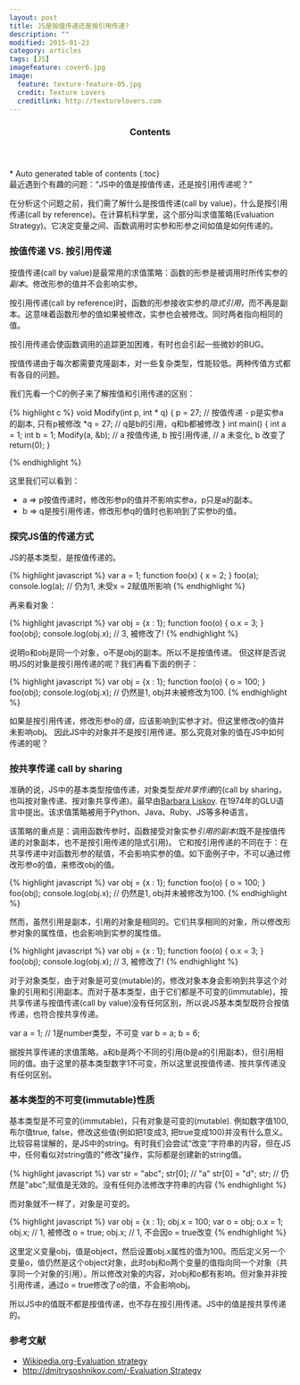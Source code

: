 ```yaml
---
layout: post
title: JS是按值传递还是按引用传递?
description: ""
modified: 2015-01-23
category: articles
tags: [JS]
imagefeature: cover6.jpg
image:
  feature: texture-feature-05.jpg
  credit: Texture Lovers
  creditlink: http://texturelovers.com
---
```


<style type="text/css">
    .trans {
        font-size:12px;
        color:#999;
    }
</style>
<section id="table-of-contents" class="toc">
  <header>
    <h3>Contents</h3>
  </header>
<div id="drawer" markdown="1">
*  Auto generated table of contents
{:toc}
</div>
</section><!-- /#table-of-contents -->
最近遇到个有趣的问题：“JS中的值是按值传递，还是按引用传递呢？”

在分析这个问题之前，我们需了解什么是按值传递(call by value)，什么是按引用传递(call by reference)。在计算机科学里，这个部分叫求值策略(Evaluation Strategy)。它决定变量之间、函数调用时实参和形参之间如值是如何传递的。

### 按值传递 VS. 按引用传递

按值传递(call by value)是最常用的求值策略：函数的形参是被调用时所传实参的*副本*。修改形参的值并不会影响实参。

按引用传递(call by reference)时，函数的形参接收实参的*隐式引用*，而不再是副本。这意味着函数形参的值如果被修改，实参也会被修改。同时两者指向相同的值。

按引用传递会使函数调用的追踪更加困难，有时也会引起一些微妙的BUG。

按值传递由于每次都需要克隆副本，对一些复杂类型，性能较低。两种传值方式都有各自的问题。

我们先看一个C的例子来了解按值和引用传递的区别：

{% highlight c %}
void Modify(int p, int * q)
{
    p = 27; // 按值传递 - p是实参a的副本, 只有p被修改
    *q = 27; // q是b的引用，q和b都被修改
}
int main()
{
    int a = 1;
    int b = 1;
    Modify(a, &b);   // a 按值传递, b 按引用传递,
                     // a 未变化, b 改变了
    return(0);
}

{% endhighlight %}

这里我们可以看到：

* a => p按值传递时，修改形参p的值并不影响实参a，p只是a的副本。
* b => q是按引用传递，修改形参q的值时也影响到了实参b的值。

### 探究JS值的传递方式

JS的基本类型，是按值传递的。

{% highlight javascript %}
var a = 1;
function foo(x) {
    x = 2;
}
foo(a);
console.log(a); // 仍为1, 未受x = 2赋值所影响
{% endhighlight %}

再来看对象：

{% highlight javascript %}
var obj = {x : 1};
function foo(o) {
    o.x = 3;
}
foo(obj);
console.log(obj.x); // 3, 被修改了!
{% endhighlight %}

说明o和obj是同一个对象，o不是obj的副本。所以不是按值传递。
但这样是否说明JS的对象是按引用传递的呢？我们再看下面的例子：

{% highlight javascript %}
var obj = {x : 1};
function foo(o) {
    o = 100;
}
foo(obj);
console.log(obj.x); // 仍然是1, obj并未被修改为100.
{% endhighlight %}

如果是按引用传递，修改形参o的*值*，应该影响到实参才对。但这里修改o的值并未影响obj。
因此JS中的对象并不是按引用传递。那么究竟对象的值在JS中如何传递的呢？

### 按共享传递 call by sharing

准确的说，JS中的基本类型按值传递，对象类型*按共享传递*的(call by sharing，也叫按对象传递、按对象共享传递)。最早由[Barbara Liskov](http://en.wikipedia.org/wiki/Barbara_Liskov). 在1974年的GLU语言中提出。该求值策略被用于Python、Java、Ruby、JS等多种语言。

该策略的重点是：调用函数传参时，函数接受对象实参*引用的副本*(既不是按值传递的对象副本，也不是按引用传递的隐式引用)。 它和按引用传递的不同在于：在共享传递中对函数形参的赋值，不会影响实参的值。如下面例子中，不可以通过修改形参o的值，来修改obj的值。

{% highlight javascript %}
var obj = {x : 1};
function foo(o) {
    o = 100;
}
foo(obj);
console.log(obj.x); // 仍然是1, obj并未被修改为100.
{% endhighlight %}

然而，虽然引用是副本，引用的对象是相同的。它们共享相同的对象，所以修改形参对象的属性值，也会影响到实参的属性值。

{% highlight javascript %}
var obj = {x : 1};
function foo(o) {
    o.x = 3;
}
foo(obj);
console.log(obj.x); // 3, 被修改了!
{% endhighlight %}


对于对象类型，由于对象是可变(mutable)的，修改对象本身会影响到共享这个对象的引用和引用副本。而对于基本类型，由于它们都是不可变的(immutable)，按共享传递与按值传递(call by value)没有任何区别，所以说JS基本类型既符合按值传递，也符合按共享传递。


var a = 1; // 1是number类型，不可变
var b = a;
b = 6;

据按共享传递的求值策略，a和b是两个不同的引用(b是a的引用副本)，但引用相同的值。由于这里的基本类型数字1不可变，所以这里说按值传递、按共享传递没有任何区别。


### 基本类型的不可变(immutable)性质

基本类型是不可变的(immutable)，只有对象是可变的(mutable).
例如数字值100, 布尔值true, false，修改这些值(例如把1变成3, 把true变成100)并没有什么意义。比较容易误解的，是JS中的string。有时我们会尝试“改变”字符串的内容，但在JS中，任何看似对string值的"修改"操作，实际都是创建新的string值。

{% highlight javascript %}
var str = "abc";
str[0]; // "a"
str[0] = "d";
str; // 仍然是"abc";赋值是无效的。没有任何办法修改字符串的内容
{% endhighlight %}

而对象就不一样了，对象是可变的。

{% highlight javascript %}
var obj = {x : 1};
obj.x = 100;
var o = obj;
o.x = 1;
obj.x; // 1, 被修改
o = true;
obj.x; // 1, 不会因o = true改变
{% endhighlight %}

这里定义变量obj，值是object，然后设置obj.x属性的值为100。而后定义另一个变量o，值仍然是这个object对象，此时obj和o两个变量的值指向同一个对象（共享同一个对象的引用）。所以修改对象的内容，对obj和o都有影响。但对象并非按引用传递，通过o = true修改了o的值，不会影响obj。

所以JS中的值既不都是按值传递，也不存在按引用传递。JS中的值是按共享传递的。


### 参考文献
* [Wikipedia.org-Evaluation strategy](http://en.wikipedia.org/wiki/Evaluation_strategy#Call_by_reference)
* [http://dmitrysoshnikov.com/-Evaluation Strategy](http://dmitrysoshnikov.com/ecmascript/chapter-8-evaluation-strategy/)

